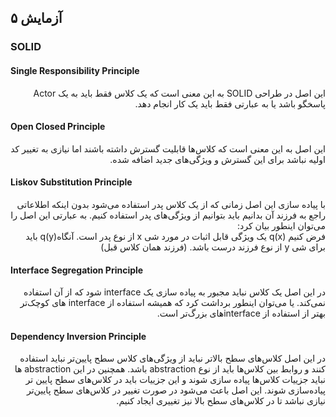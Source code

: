 ## آزمایش ۵

### SOLID

#### Single Responsibility Principle

 <p dir="rtl"  style='text-align: right;'>
این اصل در طراحی SOLID به این معنی است که یک کلاس فقط باید به یک Actor پاسخگو باشد 
یا به عبارتی فقط باید یک کار انجام دهد.
</p>

#### Open Closed Principle

<p dir="rtl" style='text-align: right;'>
این اصل به این معنی است که کلاس‌ها قابلیت گسترش داشته باشند اما نیازی به تغییر 
کد اولیه نباشد برای این گسترش و ویژگی‌های جدید اضافه شده.
</p>

#### Liskov Substitution Principle

<p dir="rtl" style="text-align: right">
با پیاده سازی این اصل زمانی که از یک کلاس پدر استفاده می‌شود بدون اینکه اطلاعاتی 
راجع به فرزند آن بدانیم باید بتوانیم از ویژگی‌های پدر استفاده کنیم. به عبارتی 
این اصل را می‌توان اینطور بیان کرد:
<br>
 فرض کنیم (q(x یک ویژگی قابل اثبات در مورد شی x از نوع پدر است.
آنگاه(q(y باید برای شی y از نوع فرزند درست باشد. (فرزند همان کلاس قبل)
</p>

#### Interface Segregation Principle

<p dir="rtl" style="text-align: right">
در این اصل یک کلاس نباید مجبور به پیاده سازی یک interface شود که از آن استفاده نمی‌کند.
یا می‌توان اینطور برداشت کرد که همیشه استفاده از interface های کوچک‌تر بهتر از استفاده از interface‌های
بزرگ‌تر است.
</p>

#### Dependency Inversion Principle

<p dir="rtl" style="text-align: right">
در این اصل کلاس‌های سطح بالاتر نباید از ویژگی‌های کلاس سطح پایین‌تر نباید 
استفاده کنند و روابط بین کلاس‌ها باید از نوع abstraction باشد. همچنین در 
این abstraction ها نباید جزییات کلاس‌ها پیاده سازی شوند و این جزییات باید 
در کلاس‌های سطح پایین تر پیاده‌سازی شوند. این اصل باعث می‌شود در صورت تغییر در 
کلاس‌های سطح پایین‌تر نیازی نباشد تا در کلاس‌های سطح بالا نیز تغییری ایجاد کنیم.
</p>